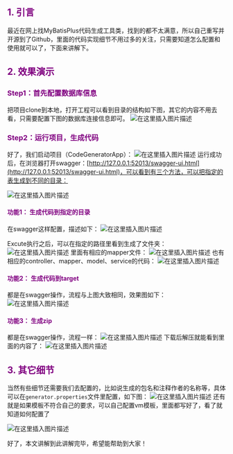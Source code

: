 ## <font color='purple'>1. 引言</font>
最近在网上找MyBatisPlus代码生成工具类，找到的都不太满意，所以自己重写并开源到了Github，里面的代码实现细节不用过多的关注，只需要知道怎么配置和使用就可以了，下面来讲解下。

## <font color='purple'>2. 效果演示</font>
### <font color='purple'> Step1：首先配置数据库信息</font>
把项目clone到本地，打开工程可以看到目录的结构如下图，其它的内容不用去看，只需要配置下图的数据库连接信息即可。
![在这里插入图片描述](https://img-blog.csdnimg.cn/20201119171307879.png?x-oss-process=image/watermark,type_ZmFuZ3poZW5naGVpdGk,shadow_10,text_aHR0cHM6Ly9ibG9nLmNzZG4ubmV0L3FxXzIwMDQyOTM1,size_16,color_FFFFFF,t_70#pic_center)


### <font color='purple'> Step2：运行项目，生成代码</font>
好了，我们启动项目（CodeGeneratorApp）：
![在这里插入图片描述](https://img-blog.csdnimg.cn/20201119171410209.png?x-oss-process=image/watermark,type_ZmFuZ3poZW5naGVpdGk,shadow_10,text_aHR0cHM6Ly9ibG9nLmNzZG4ubmV0L3FxXzIwMDQyOTM1,size_16,color_FFFFFF,t_70#pic_center)
运行成功后，在浏览器打开swagger：[http://127.0.0.1:52013/swagger-ui.html](http://127.0.0.1:52013/swagger-ui.html)，可以看到有三个方法，可以把指定的表生成到不同的目录：

![在这里插入图片描述](https://img-blog.csdnimg.cn/20201119171739973.png?x-oss-process=image/watermark,type_ZmFuZ3poZW5naGVpdGk,shadow_10,text_aHR0cHM6Ly9ibG9nLmNzZG4ubmV0L3FxXzIwMDQyOTM1,size_16,color_FFFFFF,t_70#pic_center)

#### <font color='purple'>功能1： 生成代码到指定的目录</font>
在swagger这样配置，描述如下：
![在这里插入图片描述](https://img-blog.csdnimg.cn/20201119172737167.png?x-oss-process=image/watermark,type_ZmFuZ3poZW5naGVpdGk,shadow_10,text_aHR0cHM6Ly9ibG9nLmNzZG4ubmV0L3FxXzIwMDQyOTM1,size_16,color_FFFFFF,t_70#pic_center)


Excute执行之后，可以在指定的路径里看到生成了文件夹：
![在这里插入图片描述](https://img-blog.csdnimg.cn/20201119172811692.png?x-oss-process=image/watermark,type_ZmFuZ3poZW5naGVpdGk,shadow_10,text_aHR0cHM6Ly9ibG9nLmNzZG4ubmV0L3FxXzIwMDQyOTM1,size_16,color_FFFFFF,t_70#pic_center)
里面有相应的mapper文件：
![在这里插入图片描述](https://img-blog.csdnimg.cn/20201119172842652.png?x-oss-process=image/watermark,type_ZmFuZ3poZW5naGVpdGk,shadow_10,text_aHR0cHM6Ly9ibG9nLmNzZG4ubmV0L3FxXzIwMDQyOTM1,size_16,color_FFFFFF,t_70#pic_center)
也有相应的controller、mapper、model、service的代码：
![在这里插入图片描述](https://img-blog.csdnimg.cn/20201119172907587.png?x-oss-process=image/watermark,type_ZmFuZ3poZW5naGVpdGk,shadow_10,text_aHR0cHM6Ly9ibG9nLmNzZG4ubmV0L3FxXzIwMDQyOTM1,size_16,color_FFFFFF,t_70#pic_center)

#### <font color='purple'>功能2： 生成代码到target</font>
都是在swagger操作，流程与上图大致相同，效果图如下：
![在这里插入图片描述](https://img-blog.csdnimg.cn/20201119173417707.png?x-oss-process=image/watermark,type_ZmFuZ3poZW5naGVpdGk,shadow_10,text_aHR0cHM6Ly9ibG9nLmNzZG4ubmV0L3FxXzIwMDQyOTM1,size_16,color_FFFFFF,t_70#pic_center)
#### <font color='purple'>功能3： 生成zip</font>
都是在swagger操作，流程一样：
![在这里插入图片描述](https://img-blog.csdnimg.cn/2020111917353476.png?x-oss-process=image/watermark,type_ZmFuZ3poZW5naGVpdGk,shadow_10,text_aHR0cHM6Ly9ibG9nLmNzZG4ubmV0L3FxXzIwMDQyOTM1,size_16,color_FFFFFF,t_70#pic_center)
下载后解压就能看到里面的内容了：
![在这里插入图片描述](https://img-blog.csdnimg.cn/202011191736254.png#pic_center)

## <font color='purple'>3. 其它细节</font>
当然有些细节还需要我们去配置的，比如说生成的包名和注释作者的名称等，具体可以在`generator.properties`文件里配置，如下图：
![在这里插入图片描述](https://img-blog.csdnimg.cn/20201119173740350.png?x-oss-process=image/watermark,type_ZmFuZ3poZW5naGVpdGk,shadow_10,text_aHR0cHM6Ly9ibG9nLmNzZG4ubmV0L3FxXzIwMDQyOTM1,size_16,color_FFFFFF,t_70#pic_center)
还有就是如果模板不符合自己的要求，可以自己配置vm模板，里面都写好了，看了就知道如何配置了

![在这里插入图片描述](https://img-blog.csdnimg.cn/20201119173936444.png?x-oss-process=image/watermark,type_ZmFuZ3poZW5naGVpdGk,shadow_10,text_aHR0cHM6Ly9ibG9nLmNzZG4ubmV0L3FxXzIwMDQyOTM1,size_16,color_FFFFFF,t_70#pic_center)


好了，本文讲解到此讲解完毕，希望能帮助到大家！